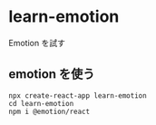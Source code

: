 # learn-emotion
Emotion を試す

## emotion を使う
```
npx create-react-app learn-emotion
cd learn-emotion
npm i @emotion/react
```
